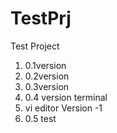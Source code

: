 # TestPrj
Test Project

1. 0.1version
2. 0.2version
3. 0.3version
4. 0.4 version terminal
5. vi editor Version -1
6. 0.5 test
